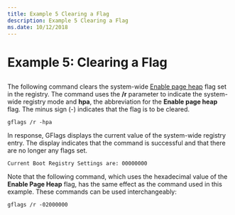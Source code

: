 ```yaml
---
title: Example 5 Clearing a Flag
description: Example 5 Clearing a Flag
ms.date: 10/12/2018
---
```


# Example 5: Clearing a Flag


## <span id="ddk_example_5___clearing_a_flag_dtools"></span><span id="DDK_EXAMPLE_5___CLEARING_A_FLAG_DTOOLS"></span>


The following command clears the system-wide [Enable page heap](enable-page-heap.md) flag set in the registry. The command uses the **/r** parameter to indicate the system-wide registry mode and **hpa**, the abbreviation for the **Enable page heap** flag. The minus sign (-) indicates that the flag is to be cleared.

```console
gflags /r -hpa 
```

In response, GFlags displays the current value of the system-wide registry entry. The display indicates that the command is successful and that there are no longer any flags set.

```console
Current Boot Registry Settings are: 00000000 
```

Note that the following command, which uses the hexadecimal value of the **Enable Page Heap** flag, has the same effect as the command used in this example. These commands can be used interchangeably:

```console
gflags /r -02000000 
```

 

 





